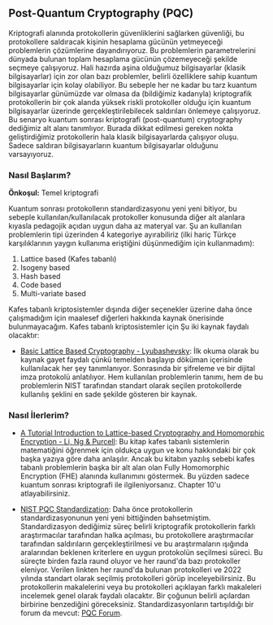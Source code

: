 ## Post-Quantum Cryptography (PQC)

Kriptografi alanında protokollerin güvenliklerini sağlarken güvenliği, bu protokollere saldıracak kişinin hesaplama gücünün yetmeyeceği problemlerin çözümlerine dayandırıyoruz. Bu problemlerin parametrelerini dünyada bulunan toplam hesaplama gücünün çözemeyeceği şekilde seçmeye çalışıyoruz. Hali hazırda aşina olduğumuz bilgisayarlar (klasik bilgisayarlar) için zor olan bazı problemler, belirli özelliklere sahip kuantum bilgisayarlar için kolay olabiliyor. Bu sebeple her ne kadar bu tarz kuantum bilgisayarlar günümüzde var olmasa da (bildiğimiz kadarıyla) kriptografik protokollerin bir çok alanda yüksek riskli protokoller olduğu için kuantum bilgisayarlar üzerinde gerçekleştirilebilecek saldırıları önlemeye çalışıyoruz. Bu senaryo kuantum sonrası kriptografi (post-quantum) cryptography dediğimiz alt alanı tanımlıyor. Burada dikkat edilmesi gereken nokta geliştirdiğimiz protokollerin hala klasik bilgisayarlarda çalışıyor oluşu. Sadece saldıran bilgisayarların kuantum bilgisayarlar olduğunu varsayıyoruz. 

### Nasıl Başlarım?

<strong>Önkoşul:</strong> Temel kriptografi

Kuantum sonrası protokollerın standardizasyonu yeni yeni bitiyor, bu sebeple kullanılan/kullanılacak protokoller konusunda diğer alt alanlara kıyasla pedagojik açıdan uygun daha az materyal var. Şu an kullanılan problemlerin tipi üzerinden 4 kategoriye ayırabiliriz (ilki hariç Türkçe karşılıklarının yaygın kullanıma eriştiğini düşünmediğim için kullanmadım):

1. Lattice based (Kafes tabanlı)
2. Isogeny based
3. Hash based
4. Code based
5. Multi-variate based

Kafes tabanlı kriptosistemler dışında diğer seçenekler üzerine daha önce çalışmadığım için maalesef diğerleri hakkında kaynak önerisinde bulunmayacağım. Kafes tabanlı kriptosistemler için Şu iki kaynak faydalı olacaktır:

- [Basic Lattice Based Cryptography - Lyubashevsky](https://github.com/VadimLyubash/LatticeTutorial/blob/main/tutorial.pdf): İlk okuma olarak bu kaynak gayet faydalı çünkü temelden başlayıp döküman içerisinde kullanılacak her şey tanımlanıyor. Sonrasında bir şifreleme ve bir dijital imza protokolü anlatılıyor. Hem kullanılan problemlerin tanımı, hem de bu problemlerin NIST tarafından standart olarak seçilen protokollerde kullanılış şeklini en sade şekilde gösteren bir kaynak.

### Nasıl İlerlerim?

- [A Tutorial Introduction to Lattice-based Cryptography and Homomorphic Encryption - Li, Ng & Purcell](https://arxiv.org/abs/2208.08125): Bu kitap kafes tabanlı sistemlerin matematiğini öğrenmek için oldukça uygun ve konu hakkındaki bir çok başka yazıya göre daha anlaşılır. Ancak bu kitabın yazılış sebebi kafes tabanlı problemlerin başka bir alt alan olan Fully Homomorphic Encryption (FHE) alanında kullanımını göstermek. Bu yüzden sadece kuantum sonrası kriptografi ile ilgileniyorsanız. Chapter 10'u atlayabilirsiniz.

- [NIST PQC Standardization](https://csrc.nist.gov/projects/post-quantum-cryptography): Daha önce protokollerin standardizasyonunun yeni yeni bittiğinden bahsetmiştim. Standardizasyon dediğimiz süreç belirli kriptografik protokollerin farklı araştırmacılar tarafından halka açılması, bu protokollere araştırmacılar tarafından saldırıların gerçekleştirilmesi ve bu araştırmaların ışığında aralarından beklenen kriterlere en uygun protokolün seçilmesi süreci. Bu süreçte birden fazla raund oluyor ve her raund'da bazı protokoller eleniyor. Verilen linkten her raund'da bulunan protokolleri ve 2022 yılında standart olarak seçilmiş protokolleri görüp inceleyebilirsiniz. Bu protokollerin makalelerini veya bu protokolleri açıklayan farklı makaleleri incelemek genel olarak faydalı olacaktır. Bir çoğunun belirli açılardan birbirine benzediğini göreceksiniz. Standardizasyonların tartışıldığı bir forum da mevcut: [PQC Forum](https://groups.google.com/a/list.nist.gov/g/pqc-forum).

